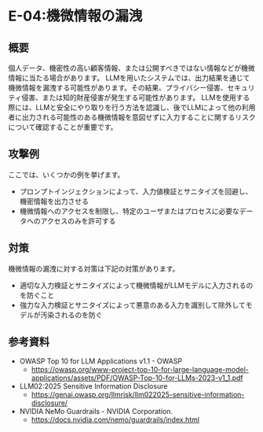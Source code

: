 # E-04:機微情報の漏洩
## 概要
個人データ、機密性の高い顧客情報、または公開すべきではない情報などが機微情報に当たる場合があります。
LLMを用いたシステムでは、出力結果を通じて機微情報を漏洩する可能性があります。その結果、プライバシー侵害、セキュリティ侵害、または知的財産侵害が発生する可能性があります。
LLMを使用する際には、LLMと安全にやり取りを行う方法を認識し、後でLLMによって他の利用者に出力される可能性のある機微情報を意図せずに入力することに関するリスクについて確認することが重要です。

## 攻撃例
ここでは、いくつかの例を挙げます。
* プロンプトインジェクションによって、入力値検証とサニタイズを回避し、機密情報を出力させる
* 機微情報へのアクセスを制限し、特定のユーザまたはプロセスに必要なデータへのアクセスのみを許可する

## 対策
機微情報の漏洩に対する対策は下記の対策があります。
* 適切な入力検証とサニタイズによって機微情報がLLMモデルに入力されるのを防ぐこと
* 強力な入力検証とサニタイズによって悪意のある入力を識別して除外してモデルが汚染されるのを防ぐ

## 参考資料
* OWASP Top 10 for LLM Applications v1.1 - OWASP
  * https://owasp.org/www-project-top-10-for-large-language-model-applications/assets/PDF/OWASP-Top-10-for-LLMs-2023-v1_1.pdf
* LLM02:2025 Sensitive Information Disclosure
  * https://genai.owasp.org/llmrisk/llm022025-sensitive-information-disclosure/
* NVIDIA NeMo Guardrails - NVIDIA Corporation.
  * https://docs.nvidia.com/nemo/guardrails/index.html
